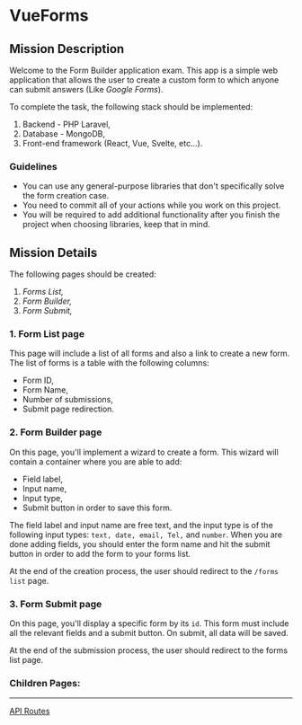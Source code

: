 # VueForms


## Mission Description


Welcome to the Form Builder application exam. This app is a simple web
application that allows the user to create a custom form to which anyone can
submit answers (Like *Google Forms*).

To complete the task, the following stack should be implemented:

1. Backend - PHP Laravel,
2. Database - MongoDB,
3. Front-end framework (React, Vue, Svelte, etc...).

### Guidelines

- You can use any general-purpose libraries that don't specifically solve the form creation case.
- You need to commit all of your actions while you work on this project.
- You will be required to add additional functionality after you finish the project when choosing libraries, keep that in mind.

## Mission Details


The following pages should be created:

1. *Forms List,*
2. *Form Builder,*
3. *Form Submit,*

### 1. Form List page

This page will include a list of all forms and also a link to create a new form. The list of forms is a table with the following columns:

- Form ID,
- Form Name,
- Number of submissions,
- Submit page redirection.

### 2. Form Builder page
On this page, you'll implement a wizard to create a form. This wizard will contain a container where you are able to add:

- Field label,
- Input name,
- Input type,
- Submit button in order to save this form.
    
    

The field label and input name are free text, and the input type is of the following input types: `text, date, email, Tel,` and `number`. When you are done adding fields, you should enter the form name and hit the submit button in order to add the form to your forms list.

At the end of the creation process, the user should redirect to the `/forms list`
page.

### 3. Form Submit page
On this page, you'll display a specific form by its `id`. This form must include all the relevant fields and a submit button. On submit, all data will be saved.

At the end of the submission process, the user should redirect to the forms
list page.



### Children Pages:
---
[API Routes](API-Routes.md)
